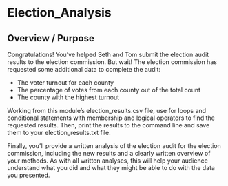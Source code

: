 # Election_Analysis

## Overview / Purpose
Congratulations! You’ve helped Seth and Tom submit the election audit results to the election commission. But wait! The election commission has requested some additional data to complete the audit:

* The voter turnout for each county
* The percentage of votes from each county out of the total count
* The county with the highest turnout

Working from this module’s election_results.csv file, use for loops and conditional statements with membership and logical operators to find the requested results. Then, print the results to the command line and save them to your election_results.txt file.

Finally, you’ll provide a written analysis of the election audit for the election commission, including the new results and a clearly written overview of your methods. As with all written analyses, this will help your audience understand what you did and what they might be able to do with the data you presented.

